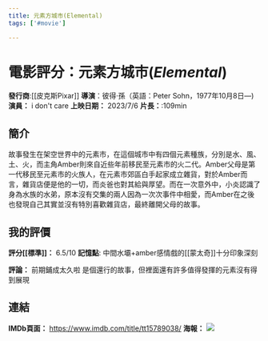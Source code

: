 ```yaml
---
title: 元素方城市(Elemental)
tags: ['#movie']

---
```


# 電影評分：**元素方城市**(_Elemental_)
**發行商**:[[皮克斯Pixar]]
**導演**：彼得·孫（英語：Peter Sohn，1977年10月8日—)
**演員：** i don't care
**上映日期：** 2023/7/6 
**片長：**:109min

## 簡介
故事發生在架空世界中的元素市，在這個城市中有四個元素種族，分別是水、風、土、火，而主角Amber則來自近些年前移民至元素市的火二代。Amber父母是第一代移民至元素市的火族人，在元素市郊區白手起家成立雜貨，對於Amber而言，雜貨店便是他的一切，而炎爸也對其給與厚望。而在一次意外中，小炎認識了身為水族的水弟，原本沒有交集的兩人因為一次次事件中相愛，而Amber在之後也發現自己其實並沒有特別喜歡雜貨店，最終離開父母的故事。
## 我的評價
**評分[[標準]]：** 6.5/10
**記憶點**: 中間水壩+amber感情戲的[[蒙太奇]]十分印象深刻

**評論：**
	前期鋪成太久啦
	是個還行的故事，但裡面還有許多值得發揮的元素沒有得到展現
	
## 連結
**IMDb頁面：** https://www.imdb.com/title/tt15789038/ 
**海報：**
![](https://th.bing.com/th/id/OIP.HmWj_7NxqVUQPOl0sCF6hQAAAA?pid=ImgDet&rs=1)

